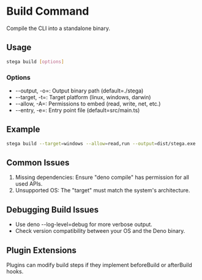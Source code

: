 # Build Command

Compile the CLI into a standalone binary.

## Usage

```bash
stega build [options]
```

### Options

- --output, -o=<string>: Output binary path (default=./stega)
- --target, -t=<string>: Target platform (linux, windows, darwin)
- --allow, -A=<array>: Permissions to embed (read, write, net, etc.)
- --entry, -e=<string>: Entry point file (default=src/main.ts)

## Example

```bash
stega build --target=windows --allow=read,run --output=dist/stega.exe
```

## Common Issues
1. Missing dependencies: Ensure "deno compile" has permission for all used APIs.  
2. Unsupported OS: The "target" must match the system's architecture.

## Debugging Build Issues
- Use deno --log-level=debug for more verbose output.
- Check version compatibility between your OS and the Deno binary.

## Plugin Extensions
Plugins can modify build steps if they implement beforeBuild or afterBuild hooks.